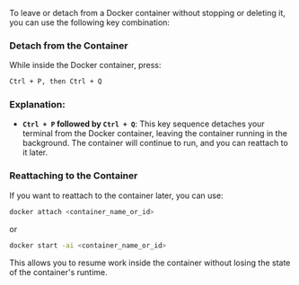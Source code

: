 To leave or detach from a Docker container without stopping or deleting it, you can use the following key combination:

### Detach from the Container
While inside the Docker container, press:

```bash
Ctrl + P, then Ctrl + Q
```

### Explanation:
- **`Ctrl + P` followed by `Ctrl + Q`**: This key sequence detaches your terminal from the Docker container, leaving the container running in the background. The container will continue to run, and you can reattach to it later.

### Reattaching to the Container
If you want to reattach to the container later, you can use:

```bash
docker attach <container_name_or_id>
```

or

```bash
docker start -ai <container_name_or_id>
```

This allows you to resume work inside the container without losing the state of the container's runtime.